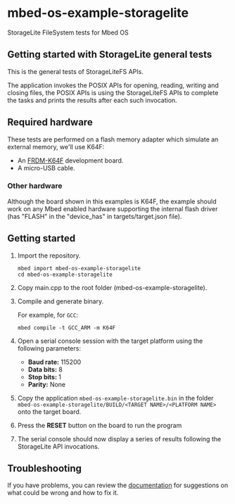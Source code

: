 # mbed-os-example-storagelite

StorageLite FileSystem tests for Mbed OS

## Getting started with StorageLite general tests ##

This is the general tests of StorageLiteFS APIs.

The application invokes the POSIX APIs for opening, reading, writing and closing files, the POSIX APIs is using the StorageLiteFS APIs to complete the tasks and prints the results after each such invocation. 

## Required hardware
These tests are performed on a flash memory adapter which simulate an external memory, we'll use K64F:
* An [FRDM-K64F](http://os.mbed.com/platforms/FRDM-K64F/) development board.
* A micro-USB cable.

### Other hardware
Although the board shown in this examples is K64F, the example should work on any Mbed enabled hardware supporting the internal flash driver (has "FLASH" in the "device_has" in targets/target.json file).

##  Getting started ##

 1. Import the repository.

    ```
    mbed import mbed-os-example-storagelite
    cd mbed-os-example-storagelite
    ```

 2. Copy main.cpp to the root folder (mbed-os-example-storagelite).

 3. Compile and generate binary.

    For example, for `GCC`:

    ```
    mbed compile -t GCC_ARM -m K64F
    ```
   
 4. Open a serial console session with the target platform using the following parameters:

    * **Baud rate:** 115200
    * **Data bits:** 8
    * **Stop bits:** 1
    * **Parity:** None

 5. Copy the application `mbed-os-example-storagelite.bin` in the folder `mbed-os-example-storagelite/BUILD/<TARGET NAME>/<PLATFORM NAME>` onto the target board.

 6. Press the **RESET** button on the board to run the program

 7. The serial console should now display a series of results following the StorageLite API invocations. 
 
## Troubleshooting

If you have problems, you can review the [documentation](https://os.mbed.com/docs/latest/tutorials/debugging.html) for suggestions on what could be wrong and how to fix it.
